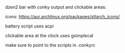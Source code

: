 dzen2 bar with conky output and clickable areas:

icons: https://aur.archlinux.org/packages/stlarch_icons/

battery script uses acpi

clickable area at the clock uses gsimplecal

make sure to point to the scripts in .conkyrc
